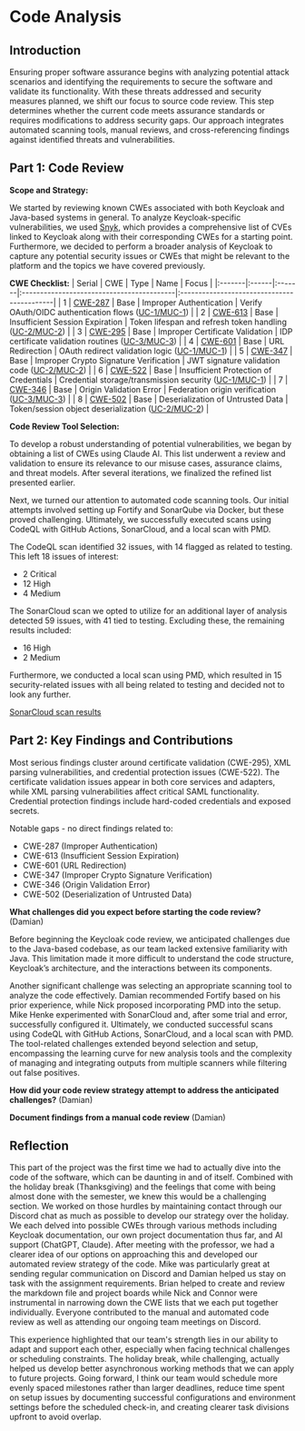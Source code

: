 # Code Analysis

## Introduction

Ensuring proper software assurance begins with analyzing potential attack scenarios and identifying the requirements to secure the software and validate its functionality. With these threats addressed and security measures planned, we shift our focus to source code review. This step determines whether the current code meets assurance standards or requires modifications to address security gaps. Our approach integrates automated scanning tools, manual reviews, and cross-referencing findings against identified threats and vulnerabilities.

## Part 1: Code Review

**Scope and Strategy:**

We started by reviewing known CWEs associated with both Keycloak and Java-based systems in general. To analyze Keycloak-specific vulnerabilities, we used [Snyk](https://security.snyk.io/package/maven/org.keycloak%3Akeycloak-core), which provides a comprehensive list of CVEs linked to Keycloak along with their corresponding CWEs for a starting point. Furthermore, we decided to perform a broader analysis of Keycloak to capture any potential security issues or CWEs that might be relevant to the platform and the topics we have covered previously.

**CWE Checklist:**
| Serial | CWE | Type | Name | Focus |
|:-------|:------|:-------|:------------------------------------------|:-------------------------------------------|
| 1 | [CWE-287](https://cwe.mitre.org/data/definitions/287.html) | Base | Improper Authentication | Verify OAuth/OIDC authentication flows ([UC-1/MUC-1](software-security-assurance-cases.md#assurance-case-1-encrypted-credentials-during-transit)) |
| 2 | [CWE-613](https://cwe.mitre.org/data/definitions/613.html) | Base | Insufficient Session Expiration | Token lifespan and refresh token handling ([UC-2/MUC-2](software-security-assurance-cases.md#assurance-case-2-keycloak-minimizes-undetected-changes-to-administrative-operations)) |
| 3 | [CWE-295](https://cwe.mitre.org/data/definitions/295.html) | Base | Improper Certificate Validation | IDP certificate validation routines ([UC-3/MUC-3](software-security-assurance-cases.md#assurance-case-3-keycloak-diminishes-database-misuse)) |
| 4 | [CWE-601](https://cwe.mitre.org/data/definitions/601.html) | Base | URL Redirection | OAuth redirect validation logic ([UC-1/MUC-1](software-security-assurance-cases.md#assurance-case-1-encrypted-credentials-during-transit)) |
| 5 | [CWE-347](https://cwe.mitre.org/data/definitions/347.html) | Base | Improper Crypto Signature Verification | JWT signature validation code ([UC-2/MUC-2](software-security-assurance-cases.md#assurance-case-2-keycloak-minimizes-undetected-changes-to-administrative-operations)) |
| 6 | [CWE-522](https://cwe.mitre.org/data/definitions/522.html) | Base | Insufficient Protection of Credentials | Credential storage/transmission security ([UC-1/MUC-1](software-security-assurance-cases.md#assurance-case-1-encrypted-credentials-during-transit)) |
| 7 | [CWE-346](https://cwe.mitre.org/data/definitions/346.html) | Base | Origin Validation Error | Federation origin verification ([UC-3/MUC-3](software-security-assurance-cases.md#assurance-case-3-keycloak-diminishes-database-misuse)) |
| 8 | [CWE-502](https://cwe.mitre.org/data/definitions/502.html) | Base | Deserialization of Untrusted Data | Token/session object deserialization ([UC-2/MUC-2](software-security-assurance-cases.md#assurance-case-2-keycloak-minimizes-undetected-changes-to-administrative-operations)) |

**Code Review Tool Selection:**

To develop a robust understanding of potential vulnerabilities, we began by obtaining a list of CWEs using Claude AI. This list underwent a review and validation to ensure its relevance to our misuse cases, assurance claims, and threat models. After several iterations, we finalized the refined list presented earlier.

Next, we turned our attention to automated code scanning tools. Our initial attempts involved setting up Fortify and SonarQube via Docker, but these proved challenging. Ultimately, we successfully executed scans using CodeQL with GitHub Actions, SonarCloud, and a local scan with PMD.

The CodeQL scan identified 32 issues, with 14 flagged as related to testing. This left 18 issues of interest:

- 2 Critical
- 12 High
- 4 Medium

The SonarCloud scan we opted to utilize for an additional layer of analysis detected 59 issues, with 41 tied to testing. Excluding these, the remaining results included:

- 16 High
- 2 Medium

Furthermore, we conducted a local scan using PMD, which resulted in 15 security-related issues with all being related to testing and decided not to look any further. 

[SonarCloud scan results](https://sonarcloud.io/summary/overall?id=mhenke_keycloak&branch=main)

## Part 2: Key Findings and Contributions

Most serious findings cluster around certificate validation (CWE-295), XML parsing vulnerabilities, and credential protection issues (CWE-522). The certificate validation issues appear in both core services and adapters, while XML parsing vulnerabilities affect critical SAML functionality. Credential protection findings include hard-coded credentials and exposed secrets.

Notable gaps - no direct findings related to:

- CWE-287 (Improper Authentication)
- CWE-613 (Insufficient Session Expiration)
- CWE-601 (URL Redirection)
- CWE-347 (Improper Crypto Signature Verification)
- CWE-346 (Origin Validation Error)
- CWE-502 (Deserialization of Untrusted Data)

**What challenges did you expect before starting the code review?** (Damian)

Before beginning the Keycloak code review, we anticipated challenges due to the Java-based codebase, as our team lacked extensive familiarity with Java. This limitation made it more difficult to understand the code structure, Keycloak’s architecture, and the interactions between its components.

Another significant challenge was selecting an appropriate scanning tool to analyze the code effectively. Damian recommended Fortify based on his prior experience, while Nick proposed incorporating PMD into the setup. Mike Henke experimented with SonarCloud and, after some trial and error, successfully configured it. Ultimately, we conducted successful scans using CodeQL with GitHub Actions, SonarCloud, and a local scan with PMD. The tool-related challenges extended beyond selection and setup, encompassing the learning curve for new analysis tools and the complexity of managing and integrating outputs from multiple scanners while filtering out false positives.


**How did your code review strategy attempt to address the anticipated challenges?** (Damian)

**Document findings from a manual code review** (Damian)

## Reflection

This part of the project was the first time we had to actually dive into the code of the software, which can be daunting in and of itself. Combined with the holiday break (Thanksgiving) and the feelings that come with being almost done with the semester, we knew this would be a challenging section. We worked on those hurdles by maintaining contact through our Discord chat as much as possible to develop our strategy over the holiday. We each delved into possible CWEs through various methods including Keycloak documentation, our own project documentation thus far, and AI support (ChatGPT, Claude). After meeting with the professor, we had a clearer idea of our options on approaching this and developed our automated review strategy of the code. Mike was particularly great at sending regular communication on Discord and Damian helped us stay on task with the assignment requirements. Brian helped to create and review the markdown file and project boards while Nick and Connor were instrumental in narrowing down the CWE lists that we each put together individually. Everyone contributed to the manual and automated code review as well as attending our ongoing team meetings on Discord.

This experience highlighted that our team's strength lies in our ability to adapt and support each other, especially when facing technical challenges or scheduling constraints. The holiday break, while challenging, actually helped us develop better asynchronous working methods that we can apply to future projects. Going forward, I think our team would schedule more evenly spaced milestones rather than larger deadlines, reduce time spent on setup issues by documenting successful configurations and environment settings before the scheduled check-in, and creating clearer task divisions upfront to avoid overlap. 
